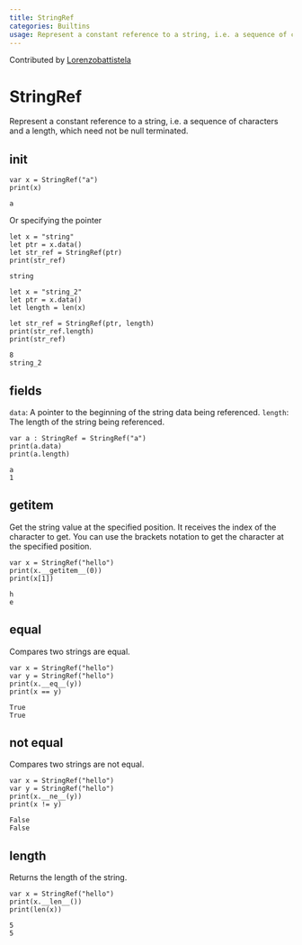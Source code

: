 ```yaml
---
title: StringRef
categories: Builtins
usage: Represent a constant reference to a string, i.e. a sequence of characters and a length, which need not be null terminated.
---
```


Contributed by [Lorenzobattistela](https://github.com/Lorenzobattistela)

# StringRef

Represent a constant reference to a string, i.e. a sequence of characters and a length, which need not be null terminated.

## init


```mojo :no-line-numbers 
var x = StringRef("a")
print(x)
```

    a


Or specifying the pointer


```mojo :no-line-numbers 
let x = "string"
let ptr = x.data()
let str_ref = StringRef(ptr)
print(str_ref)
```

    string



```mojo :no-line-numbers 
let x = "string_2"
let ptr = x.data()
let length = len(x)

let str_ref = StringRef(ptr, length)
print(str_ref.length)
print(str_ref)
```

    8
    string_2


## fields

`data`: A pointer to the beginning of the string data being referenced.
`length`: The length of the string being referenced.


```mojo :no-line-numbers 
var a : StringRef = StringRef("a")
print(a.data)
print(a.length)
```

    a
    1


## getitem

Get the string value at the specified position. It receives the index of the character to get. You can use the brackets notation to get the character at the specified position.


```mojo :no-line-numbers 
var x = StringRef("hello")
print(x.__getitem__(0))
print(x[1])
```

    h
    e


## equal

Compares two strings are equal.


```mojo :no-line-numbers 
var x = StringRef("hello")
var y = StringRef("hello")
print(x.__eq__(y))
print(x == y)
```

    True
    True


## not equal

Compares two strings are not equal.


```mojo :no-line-numbers 
var x = StringRef("hello")
var y = StringRef("hello")
print(x.__ne__(y))
print(x != y)
```

    False
    False


## length

Returns the length of the string.


```mojo :no-line-numbers 
var x = StringRef("hello")
print(x.__len__())
print(len(x))
```

    5
    5

